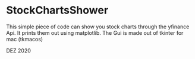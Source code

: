 # StockChartsShower

This simple piece of code can show you stock charts through the yfinance Api.
It prints them out using matplotlib.
The Gui is made out of tkinter for mac (tkmacos)

DEZ 2020
